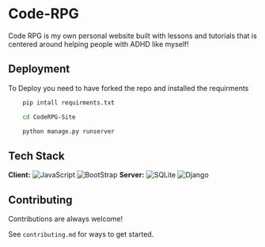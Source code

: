 # Code-RPG

Code RPG is my own personal website built with lessons and tutorials that is centered around helping people with ADHD like myself!

## Deployment

To Deploy you need to have forked the repo and installed the requirments

```bash
    pip intall requirments.txt
```

```bash
    cd CodeRPG-Site
```
```bash
    python manage.py runserver
```

## Tech Stack

**Client:** 
![JavaScript](https://img.shields.io/badge/JavaScript-323330?style=for-the-badge&logo=javascript&logoColor=F7DF1E)
![BootStrap](https://img.shields.io/badge/Bootstrap-563D7C?style=for-the-badge&logo=bootstrap&logoColor=white)
**Server:** ![SQLite](https://img.shields.io/badge/SQLite-07405E?style=for-the-badge&logo=sqlite&logoColor=white)
![Django](https://img.shields.io/badge/Django-092E20?style=for-the-badge&logo=django&logoColor=green)


## Contributing

Contributions are always welcome!

See `contributing.md` for ways to get started.